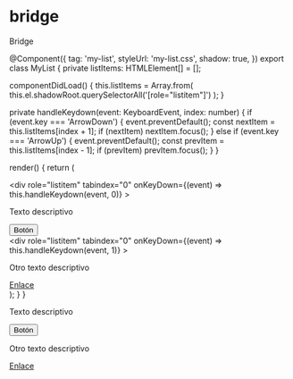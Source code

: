 # bridge
Bridge

@Component({
  tag: 'my-list',
  styleUrl: 'my-list.css',
  shadow: true,
})
export class MyList {
  private listItems: HTMLElement[] = [];

  componentDidLoad() {
    this.listItems = Array.from(
      this.el.shadowRoot.querySelectorAll('[role="listitem"]')
    );
  }

  private handleKeydown(event: KeyboardEvent, index: number) {
    if (event.key === 'ArrowDown') {
      event.preventDefault();
      const nextItem = this.listItems[index + 1];
      if (nextItem) nextItem.focus();
    } else if (event.key === 'ArrowUp') {
      event.preventDefault();
      const prevItem = this.listItems[index - 1];
      if (prevItem) prevItem.focus();
    }
  }

  render() {
    return (
      <div role="list">
        <div
          role="listitem"
          tabindex="0"
          onKeyDown={(event) => this.handleKeydown(event, 0)}
        >
          <div>
            <p>Texto descriptivo</p>
            <button>Botón</button>
          </div>
        </div>
        <div
          role="listitem"
          tabindex="0"
          onKeyDown={(event) => this.handleKeydown(event, 1)}
        >
          <div>
            <p>Otro texto descriptivo</p>
            <a href="#">Enlace</a>
          </div>
        </div>
      </div>
    );
  }
}

<div role="list">
  <div role="listitem" tabindex="0">
    <div>
      <!-- Contenido dentro del listitem -->
      <p>Texto descriptivo</p>
      <button>Botón</button>
    </div>
  </div>
  <div role="listitem" tabindex="0">
    <div>
      <!-- Otro contenido -->
      <p>Otro texto descriptivo</p>
      <a href="#">Enlace</a>
    </div>
  </div>
</div>

